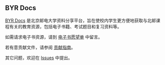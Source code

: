 ## BYR Docs

[BYR Docs](https://byrdocs.org) 是北京邮电大学资料分享平台，旨在使校内学生更方便地获取与北邮课程有关的教育资源，包括电子书籍、考试题目和复习资料等。

如需请求电子书资源，请到 [电子书愿望单](https://github.com/orgs/byrdocs/discussions/2) 中留言。

若有意贡献文件，请参阅 [贡献指南](https://github.com/byrdocs/byrdocs-archive/blob/master/CONTRIBUTING.md)。

其它问题，欢迎在 [Issues](https://github.com/byrdocs/byrdocs-archive/issues) 中提出。
